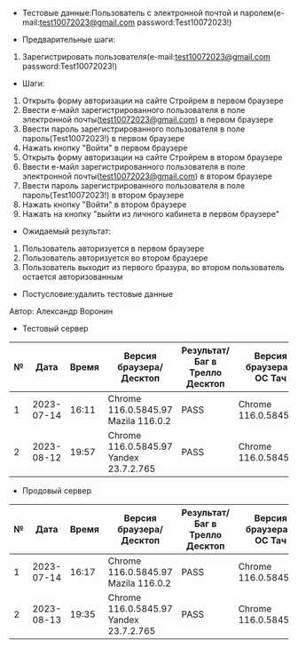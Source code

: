 * Тестовые данные:Пользователь с электронной почтой и паролем(e-mail:test10072023@gmail.com password:Test10072023!)


* Предварительные шаги:
1. Зарегистрировать пользователя(e-mail:test10072023@gmail.com password:Test10072023!)

* Шаги:
1. Открыть форму авторизации на сайте Стройрем в первом браузере
2. Ввести е-майл зарегистрированного пользователя в поле электронной почты(test10072023@gmail.com) в первом браузере
3. Ввести пароль зарегистрированного пользователя в поле пароль(Test10072023!) в первом браузере
4. Нажать кнопку "Войти" в первом браузере
5. Открыть форму авторизации на сайте Стройрем в втором браузере
6. Ввести е-майл зарегистрированного пользователя в поле электронной почты(test10072023@gmail.com) в втором браузере
7. Ввести пароль зарегистрированного пользователя в поле пароль(Test10072023!) в втором браузере
8. Нажать кнопку "Войти" в втором браузере
9. Нажать на кнопку "выйти из личного кабинета в первом браузере"


* Ожидаемый результат:
1. Пользователь авторизуется в первом браузере
2. Пользователь авторизуется во втором браузере
3. Пользователь выходит из первого бразура, во втором пользователь остается авторизованным


* Постусловие:удалить тестовые данные

Автор: Александр Воронин

* Тестовый сервер
 
|  №  | Дата       | Время |           Версия браузера/Десктоп          |        Результат/Баг в Трелло Десктоп    |             Версия браузера и ОС Тач      |           Результат/Баг в Трелло Тач          |  Дата Релиза  |  Имя   |
| --- | ---------- | ----- |-------------------------------------| ---------------------------------- | ---------------------------------- | ---------------------------------- | ------| ------  |
| 1   | 2023-07-14 | 16:11 |Chrome 116.0.5845.97 Mazila 116.0.2  | PASS                               | Chrome 116.0.5845.97               | PASS                               | 04.07 | Александр Воронин  |
| 2   | 2023-08-12 | 19:57 |Chrome 116.0.5845.97 Yandex 23.7.2.765| PASS                              | Chrome 116.0.5845.97               | PASS                               | 13.08 | Сабина  |


* Продовый сервер


|  №  | Дата       | Время |           Версия браузера/Десктоп          |        Результат/Баг в Трелло Десктоп    |             Версия браузера и ОС Тач      |           Результат/Баг в Трелло Тач          |  Дата Релиза  |  Имя   |
| --- | ---------- | ----- |-------------------------------------| ---------------------------------- | ---------------------------------- | ---------------------------------- | ------| ------  |
| 1   | 2023-07-14 | 16:17 |Chrome 116.0.5845.97 Mazila 116.0.2  | PASS                               | Chrome 116.0.5845.97               | PASS                               | 04.07 | Александр Воронин  |
| 2   | 2023-08-13 | 19:35 |Chrome 116.0.5845.97 Yandex 23.7.2.765| PASS                              | Chrome 116.0.5845.97               | PASS                               | 13.08 | Сабина  |

